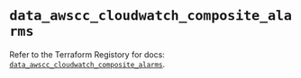 # `data_awscc_cloudwatch_composite_alarms`

Refer to the Terraform Registory for docs: [`data_awscc_cloudwatch_composite_alarms`](https://registry.terraform.io/providers/hashicorp/awscc/0.70.0/docs/data-sources/cloudwatch_composite_alarms).

